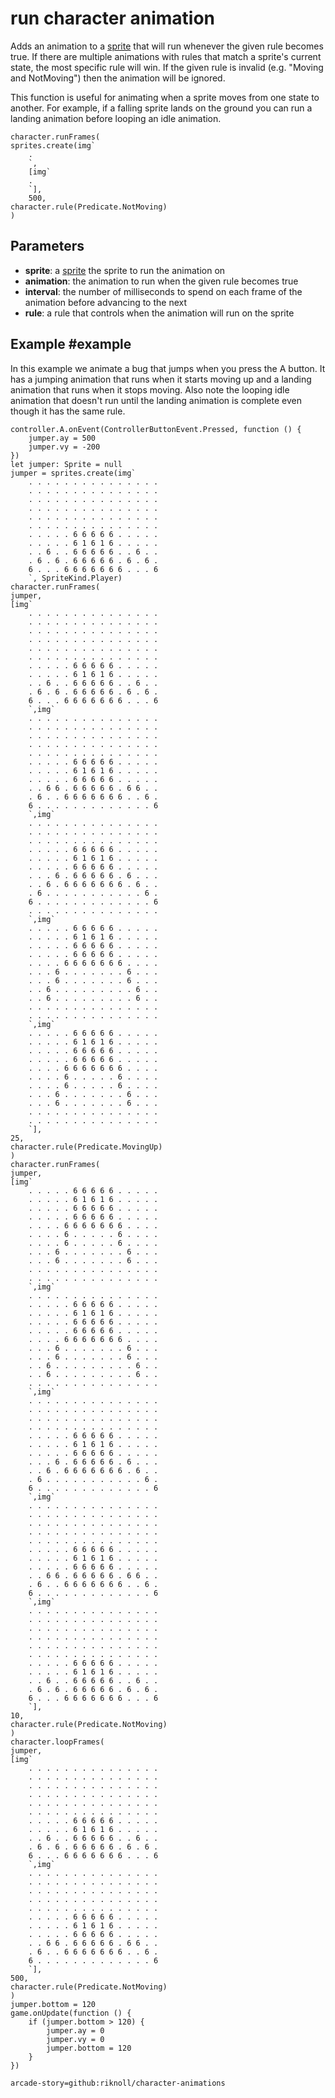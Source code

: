 # run character animation

Adds an animation to a [sprite](/types/sprite) that will run whenever the given rule becomes true.
If there are multiple animations with rules that match a sprite's current state, the most specific rule will win.
If the given rule is invalid (e.g. "Moving and NotMoving") then the animation will be ignored.

This function is useful for animating when a sprite moves from one state to another.
For example, if a falling sprite lands on the ground you can run a landing animation before looping an idle animation.

```sig
character.runFrames(
sprites.create(img`
    .
    `,
    [img`
    .
    `],
    500,
character.rule(Predicate.NotMoving)
)
```

## Parameters

* **sprite**: a [sprite](/types/sprite) the sprite to run the animation on
* **animation**: the animation to run when the given rule becomes true
* **interval**: the number of milliseconds to spend on each frame of the animation before advancing to the next
* **rule**: a rule that controls when the animation will run on the sprite

## Example #example

In this example we animate a bug that jumps when you press the A button.
It has a jumping animation that runs when it starts moving up and a landing animation that runs when it stops moving.
Also note the looping idle animation that doesn't run until the landing animation is complete even though it has the same rule.

```blocks
controller.A.onEvent(ControllerButtonEvent.Pressed, function () {
    jumper.ay = 500
    jumper.vy = -200
})
let jumper: Sprite = null
jumper = sprites.create(img`
    . . . . . . . . . . . . . . .
    . . . . . . . . . . . . . . .
    . . . . . . . . . . . . . . .
    . . . . . . . . . . . . . . .
    . . . . . . . . . . . . . . .
    . . . . . . . . . . . . . . .
    . . . . . 6 6 6 6 6 . . . . .
    . . . . . 6 1 6 1 6 . . . . .
    . . 6 . . 6 6 6 6 6 . . 6 . .
    . 6 . 6 . 6 6 6 6 6 . 6 . 6 .
    6 . . . 6 6 6 6 6 6 6 . . . 6
    `, SpriteKind.Player)
character.runFrames(
jumper,
[img`
    . . . . . . . . . . . . . . .
    . . . . . . . . . . . . . . .
    . . . . . . . . . . . . . . .
    . . . . . . . . . . . . . . .
    . . . . . . . . . . . . . . .
    . . . . . . . . . . . . . . .
    . . . . . 6 6 6 6 6 . . . . .
    . . . . . 6 1 6 1 6 . . . . .
    . . 6 . . 6 6 6 6 6 . . 6 . .
    . 6 . 6 . 6 6 6 6 6 . 6 . 6 .
    6 . . . 6 6 6 6 6 6 6 . . . 6
    `,img`
    . . . . . . . . . . . . . . .
    . . . . . . . . . . . . . . .
    . . . . . . . . . . . . . . .
    . . . . . . . . . . . . . . .
    . . . . . . . . . . . . . . .
    . . . . . 6 6 6 6 6 . . . . .
    . . . . . 6 1 6 1 6 . . . . .
    . . . . . 6 6 6 6 6 . . . . .
    . . 6 6 . 6 6 6 6 6 . 6 6 . .
    . 6 . . 6 6 6 6 6 6 6 . . 6 .
    6 . . . . . . . . . . . . . 6
    `,img`
    . . . . . . . . . . . . . . .
    . . . . . . . . . . . . . . .
    . . . . . . . . . . . . . . .
    . . . . . 6 6 6 6 6 . . . . .
    . . . . . 6 1 6 1 6 . . . . .
    . . . . . 6 6 6 6 6 . . . . .
    . . . 6 . 6 6 6 6 6 . 6 . . .
    . . 6 . 6 6 6 6 6 6 6 . 6 . .
    . 6 . . . . . . . . . . . 6 .
    6 . . . . . . . . . . . . . 6
    . . . . . . . . . . . . . . .
    `,img`
    . . . . . 6 6 6 6 6 . . . . .
    . . . . . 6 1 6 1 6 . . . . .
    . . . . . 6 6 6 6 6 . . . . .
    . . . . . 6 6 6 6 6 . . . . .
    . . . . 6 6 6 6 6 6 6 . . . .
    . . . 6 . . . . . . . 6 . . .
    . . . 6 . . . . . . . 6 . . .
    . . 6 . . . . . . . . . 6 . .
    . . 6 . . . . . . . . . 6 . .
    . . . . . . . . . . . . . . .
    . . . . . . . . . . . . . . .
    `,img`
    . . . . . 6 6 6 6 6 . . . . .
    . . . . . 6 1 6 1 6 . . . . .
    . . . . . 6 6 6 6 6 . . . . .
    . . . . . 6 6 6 6 6 . . . . .
    . . . . 6 6 6 6 6 6 6 . . . .
    . . . . 6 . . . . . 6 . . . .
    . . . . 6 . . . . . 6 . . . .
    . . . 6 . . . . . . . 6 . . .
    . . . 6 . . . . . . . 6 . . .
    . . . . . . . . . . . . . . .
    . . . . . . . . . . . . . . .
    `],
25,
character.rule(Predicate.MovingUp)
)
character.runFrames(
jumper,
[img`
    . . . . . 6 6 6 6 6 . . . . .
    . . . . . 6 1 6 1 6 . . . . .
    . . . . . 6 6 6 6 6 . . . . .
    . . . . . 6 6 6 6 6 . . . . .
    . . . . 6 6 6 6 6 6 6 . . . .
    . . . . 6 . . . . . 6 . . . .
    . . . . 6 . . . . . 6 . . . .
    . . . 6 . . . . . . . 6 . . .
    . . . 6 . . . . . . . 6 . . .
    . . . . . . . . . . . . . . .
    . . . . . . . . . . . . . . .
    `,img`
    . . . . . . . . . . . . . . .
    . . . . . 6 6 6 6 6 . . . . .
    . . . . . 6 1 6 1 6 . . . . .
    . . . . . 6 6 6 6 6 . . . . .
    . . . . . 6 6 6 6 6 . . . . .
    . . . . 6 6 6 6 6 6 6 . . . .
    . . . 6 . . . . . . . 6 . . .
    . . . 6 . . . . . . . 6 . . .
    . . 6 . . . . . . . . . 6 . .
    . . 6 . . . . . . . . . 6 . .
    . . . . . . . . . . . . . . .
    `,img`
    . . . . . . . . . . . . . . .
    . . . . . . . . . . . . . . .
    . . . . . . . . . . . . . . .
    . . . . . . . . . . . . . . .
    . . . . . 6 6 6 6 6 . . . . .
    . . . . . 6 1 6 1 6 . . . . .
    . . . . . 6 6 6 6 6 . . . . .
    . . . 6 . 6 6 6 6 6 . 6 . . .
    . . 6 . 6 6 6 6 6 6 6 . 6 . .
    . 6 . . . . . . . . . . . 6 .
    6 . . . . . . . . . . . . . 6
    `,img`
    . . . . . . . . . . . . . . .
    . . . . . . . . . . . . . . .
    . . . . . . . . . . . . . . .
    . . . . . . . . . . . . . . .
    . . . . . . . . . . . . . . .
    . . . . . 6 6 6 6 6 . . . . .
    . . . . . 6 1 6 1 6 . . . . .
    . . . . . 6 6 6 6 6 . . . . .
    . . 6 6 . 6 6 6 6 6 . 6 6 . .
    . 6 . . 6 6 6 6 6 6 6 . . 6 .
    6 . . . . . . . . . . . . . 6
    `,img`
    . . . . . . . . . . . . . . .
    . . . . . . . . . . . . . . .
    . . . . . . . . . . . . . . .
    . . . . . . . . . . . . . . .
    . . . . . . . . . . . . . . .
    . . . . . . . . . . . . . . .
    . . . . . 6 6 6 6 6 . . . . .
    . . . . . 6 1 6 1 6 . . . . .
    . . 6 . . 6 6 6 6 6 . . 6 . .
    . 6 . 6 . 6 6 6 6 6 . 6 . 6 .
    6 . . . 6 6 6 6 6 6 6 . . . 6
    `],
10,
character.rule(Predicate.NotMoving)
)
character.loopFrames(
jumper,
[img`
    . . . . . . . . . . . . . . .
    . . . . . . . . . . . . . . .
    . . . . . . . . . . . . . . .
    . . . . . . . . . . . . . . .
    . . . . . . . . . . . . . . .
    . . . . . . . . . . . . . . .
    . . . . . 6 6 6 6 6 . . . . .
    . . . . . 6 1 6 1 6 . . . . .
    . . 6 . . 6 6 6 6 6 . . 6 . .
    . 6 . 6 . 6 6 6 6 6 . 6 . 6 .
    6 . . . 6 6 6 6 6 6 6 . . . 6
    `,img`
    . . . . . . . . . . . . . . .
    . . . . . . . . . . . . . . .
    . . . . . . . . . . . . . . .
    . . . . . . . . . . . . . . .
    . . . . . . . . . . . . . . .
    . . . . . 6 6 6 6 6 . . . . .
    . . . . . 6 1 6 1 6 . . . . .
    . . . . . 6 6 6 6 6 . . . . .
    . . 6 6 . 6 6 6 6 6 . 6 6 . .
    . 6 . . 6 6 6 6 6 6 6 . . 6 .
    6 . . . . . . . . . . . . . 6
    `],
500,
character.rule(Predicate.NotMoving)
)
jumper.bottom = 120
game.onUpdate(function () {
    if (jumper.bottom > 120) {
        jumper.ay = 0
        jumper.vy = 0
        jumper.bottom = 120
    }
})

```

```package
arcade-story=github:riknoll/character-animations
```